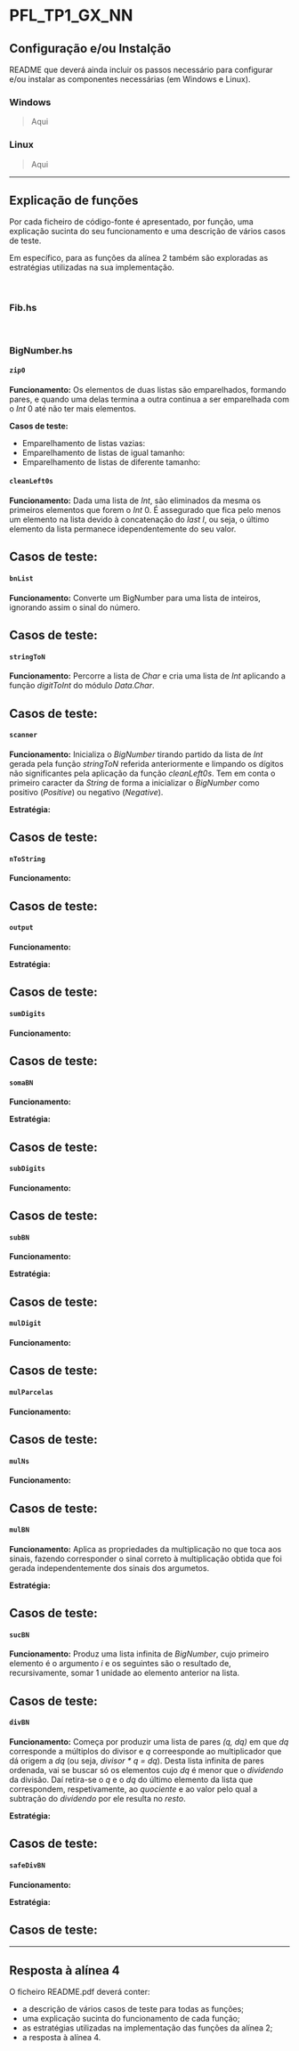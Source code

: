 # PFL_TP1_GX_NN

## Configuração e/ou Instalção

README que deverá ainda incluir os passos necessário para configurar e/ou instalar as componentes necessárias (em Windows e Linux).

### Windows

> Aqui

### Linux 

> Aqui

---

## Explicação de funções

Por cada ficheiro de código-fonte é apresentado, por função, uma explicação sucinta do seu funcionamento e uma descrição de vários casos de teste.

Em específico, para as funções da alínea 2 também são exploradas as estratégias utilizadas na sua implementação.

<br>

### Fib.hs


<br>

### BigNumber.hs

#### `zip0`
**Funcionamento:** Os elementos de duas listas são emparelhados, formando pares, e quando uma delas termina a outra continua a ser emparelhada com o *Int* 0 até não ter mais elementos.

**Casos de teste:**
- Emparelhamento de listas vazias: 
- Emparelhamento de listas de igual tamanho:
- Emparelhamento de listas de diferente tamanho:  


#### `cleanLeft0s`
**Funcionamento:** Dada uma lista de *Int*, são eliminados da mesma os primeiros elementos que forem o *Int* 0. É assegurado que fica pelo menos um elemento na lista devido à concatenação do *last l*, ou seja, o último elemento da lista permanece idependentemente do seu valor.

**Casos de teste:**
-


#### `bnList`
**Funcionamento:** Converte um BigNumber para uma lista de inteiros, ignorando assim o sinal do número.

**Casos de teste:**
-


#### `stringToN`
**Funcionamento:** Percorre a lista de *Char* e cria uma lista de *Int* aplicando a função *digitToInt* do módulo *Data.Char*.

**Casos de teste:**
-


#### `scanner`
**Funcionamento:** Inicializa o *BigNumber* tirando partido da lista de *Int* gerada pela função *stringToN* referida anteriormente e limpando os dígitos não significantes pela aplicação da função *cleanLeft0s*. Tem em conta o primeiro caracter da *String* de forma a inicializar o *BigNumber* como positivo (*Positive*) ou negativo (*Negative*).

**Estratégia:**

**Casos de teste:**
-


#### `nToString`
**Funcionamento:**

**Casos de teste:**
-


#### `output`
**Funcionamento:**

**Estratégia:**

**Casos de teste:**
-


#### `sumDigits`
**Funcionamento:**

**Casos de teste:**
-


#### `somaBN`
**Funcionamento:**

**Estratégia:**

**Casos de teste:**
-


#### `subDigits`
**Funcionamento:**

**Casos de teste:**
-


#### `subBN`
**Funcionamento:**

**Estratégia:**

**Casos de teste:**
-


#### `mulDigit`
**Funcionamento:**

**Casos de teste:**
-


#### `mulParcelas`
**Funcionamento:**

**Casos de teste:**
-


#### `mulNs`
**Funcionamento:**

**Casos de teste:**
-


#### `mulBN`
**Funcionamento:** Aplica as propriedades da multiplicação no que toca aos sinais, fazendo corresponder o sinal correto à multiplicação obtida que foi gerada independentemente dos sinais dos argumetos.

**Estratégia:**

**Casos de teste:**
-


#### `sucBN`
**Funcionamento:** Produz uma lista infinita de *BigNumber*, cujo primeiro elemento é o argumento *i* e os seguintes são o resultado de, recursivamente, somar 1 unidade ao elemento anterior na lista.

**Casos de teste:**
-


#### `divBN`
**Funcionamento:** Começa por produzir uma lista de pares *(q, dq)* em que *dq* corresponde a múltiplos do divisor e *q* correesponde ao multiplicador que dá origem a *dq* (ou seja, *divisor \* q = dq*). Desta lista infinita de pares ordenada, vai se buscar só os elementos cujo *dq* é menor que o *dividendo* da divisão. Daí retira-se o *q* e o *dq* do último elemento da lista que correspondem, respetivamente, ao *quociente* e ao valor pelo qual a subtração do *dividendo* por ele resulta no *resto*.

**Estratégia:**

**Casos de teste:**
-


#### `safeDivBN`
**Funcionamento:**

**Estratégia:**

**Casos de teste:**
-


---

## Resposta à alínea 4



O ficheiro README.pdf deverá conter:
- a descrição de vários casos de teste para todas as funções;
- uma explicação sucinta do funcionamento de cada função;
- as estratégias utilizadas na implementação das funções da alínea 2;
- a resposta à alínea 4.
